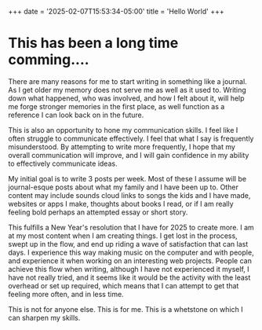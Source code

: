 +++
date = '2025-02-07T15:53:34-05:00'
title = 'Hello World'
+++

# This has been a long time comming....

There are many reasons for me to start writing in something like a journal. As I get older my memory does not serve me as well as it used to. Writing down what happened, who was involved, and how I felt about it, will help me forge stronger memories in the first place, as well function as a reference I can look back on in the future.

This is also an opportunity to hone my communication skills. I feel like I often struggle to communicate effectively. I feel that what I say is frequently misunderstood. By attempting to write more frequently, I hope that my overall communication will improve, and I will gain confidence in my ability to effectively communicate ideas.

My initial goal is to write 3 posts per week. Most of these I assume will be journal-esque posts about what my family and I have been up to. Other content may include sounds cloud links to songs the kids and I have made, websites or apps I make, thoughts about books I read, or if I am really feeling bold perhaps an attempted essay or short story.

This fulfills a New Year's resolution that I have for 2025 to create more. I am at my most content when I am creating things. I get lost in the process, swept up in the flow, and end up riding a wave of satisfaction that can last days. I experience this way making music on the computer and with people, and experience it when working on an interesting web projects. People can achieve this flow when writing, although I have not experienced it myself, I have not really tried, and it seems like it would be the activity with the least overhead or set up required, which means that I can attempt to get that feeling more often, and in less time.

This is not for anyone else. This is for me. This is a whetstone on which I can sharpen my skills.
